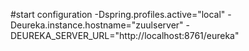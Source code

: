 #start configuration
-Dspring.profiles.active="local" -Deureka.instance.hostname="zuulserver" 
-DEUREKA_SERVER_URL="http://localhost:8761/eureka"